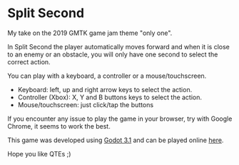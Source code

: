 # Split Second

My take on the 2019 GMTK game jam theme "only one".

In Split Second the player automatically moves forward and when it is close to an enemy or an obstacle, you will only have one second to select the correct action.

You can play with a keyboard, a controller or a mouse/touchscreen.

 * Keyboard: left, up and right arrow keys to select the action.
 * Controller (Xbox): X, Y and B buttons keys to select the action.
 * Mouse/touchscreen: just click/tap the buttons

If you encounter any issue to play the game in your browser, try with Google Chrome, it seems to work the best.

This game was developed using [Godot 3.1](https://godotengine.org/) and can be played online [here](https://benjaminnavarro.itch.io/splitsecond).

Hope you like QTEs ;)
